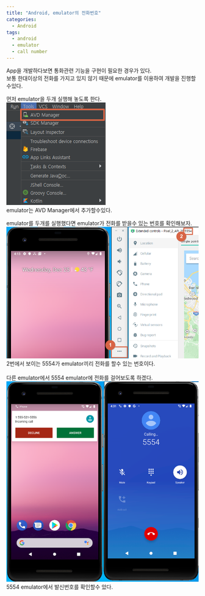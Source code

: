 ```yaml
---
title: "Android, emulator의 전화번호"
categories:
  - Android
tags:
  - android
  - emulator
  - call number
---
```

App을 개발하다보면 통화관련 기능을 구현이 필요한 경우가 있다.
<br />보통 한대이상의 전화를 가지고 있지 않기 때문에 emulator를 이용하여 개발을 진행할수있다.

먼저 emulator을 두개 실행해 놓도록 한다.
<img src="../assets/images/em_find_call_no_2.png">
<br />emulator는 AVD Manager에서 추가할수있다.

emulator를 두개를 실행했다면 emulator가 전화를 받을수 있는 번호를 확인해보자.
<img src="../assets/images/em_find_call_no_1.png">
<br />2번에서 보이는 5554가 emulator끼리 전화를 할수 있는 번호이다.
<br /><br />다른 emulator에서 5554 emulator에 전화를 걸어보도록 하겠다.
<img src="../assets/images/em_find_call_no_3.png">
<br />5554 emulator에서 발신번호를 확인할수 았다.
